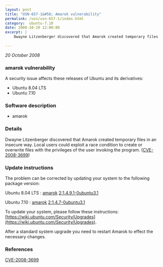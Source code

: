 ```yaml
---
layout: post
title: "USN-657-1&#58; Amarok vulnerability"
permalink: /usn/usn-657-1/index.html
category:  ubuntu-7.10
date: 2008-10-20 12:00:00
excerpt: |
    Dwayne Litzenberger discovered that Amarok created temporary files in an insecure way. Local users could exploit a race condition to create or overwrite files with the privileges of the user invoking the program. ([CVE-2008-3699](http://people.ubuntu.com/~ubuntu-security/cve/CVE-2008-3699)) 
    
--- 
```

 
 

*20 October 2008*

### amarok vulnerability

A security issue affects these releases of Ubuntu and its derivatives:

* Ubuntu 8.04 LTS
* Ubuntu 7.10

### Software description

* amarok 

### Details

Dwayne Litzenberger discovered that Amarok created temporary files in an insecure way. Local users could exploit a race condition to create or overwrite files with the privileges of the user invoking the program. ([CVE-2008-3699](http://people.ubuntu.com/~ubuntu-security/cve/CVE-2008-3699)) 

### Update instructions

The problem can be corrected by updating your system to the following package version:

Ubuntu 8.04 LTS
 : [amarok](https://launchpad.net/ubuntu/+source/amarok) <span> [2:1.4.9.1-0ubuntu3.1](https://launchpad.net/ubuntu/+source/amarok/2:1.4.9.1-0ubuntu3.1) </span> 

Ubuntu 7.10
 : [amarok](https://launchpad.net/ubuntu/+source/amarok) <span> [2:1.4.7-0ubuntu3.1](https://launchpad.net/ubuntu/+source/amarok/2:1.4.7-0ubuntu3.1) </span> 

To update your system, please follow these instructions: [https://wiki.ubuntu.com/Security/Upgrades](https://wiki.ubuntu.com/Security/Upgrades).

After a standard system upgrade you need to restart Amarok to effect the necessary changes. 

### References

 
 [CVE-2008-3699](http://people.ubuntu.com/~ubuntu-security/cve/CVE-2008-3699)
 

